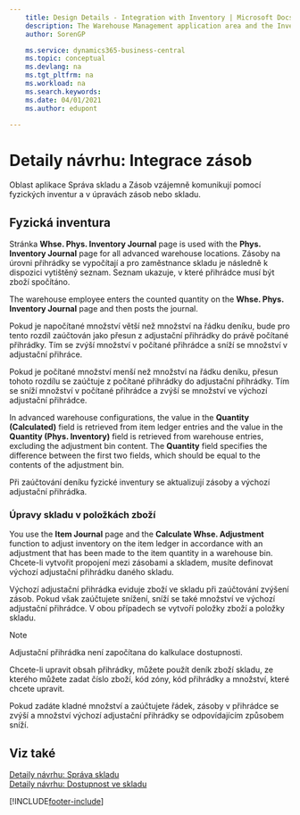 ```yaml
---
    title: Design Details - Integration with Inventory | Microsoft Docs
    description: The Warehouse Management application area and the Inventory application area interact with one another in physical inventory and in inventory or warehouse adjustment.
    author: SorenGP

    ms.service: dynamics365-business-central
    ms.topic: conceptual
    ms.devlang: na
    ms.tgt_pltfrm: na
    ms.workload: na
    ms.search.keywords:
    ms.date: 04/01/2021
    ms.author: edupont

---
```

# Detaily návrhu: Integrace zásob
Oblast aplikace Správa skladu a Zásob vzájemně komunikují pomocí fyzických inventur a v úpravách zásob nebo skladu.

## Fyzická inventura
Stránka **Whse. Phys. Inventory Journal** page is used with the **Phys. Inventory Journal** page for all advanced warehouse locations. Zásoby na úrovni přihrádky se vypočítají a pro zaměstnance skladu je následně k dispozici vytištěný seznam. Seznam ukazuje, v které přihrádce musí být zboží spočítáno.

The warehouse employee enters the counted quantity on the **Whse. Phys. Inventory Journal** page and then posts the journal.

Pokud je napočítané množství větší než množství na řádku deníku, bude pro tento rozdíl zaúčtován jako přesun z adjustační přihrádky do právě počítané přihrádky. Tím se zvýší množství v počítané přihrádce a sníží se množství v adjustační přihráce.

Pokud je počítané množství menší než množství na řádku deníku, přesun tohoto rozdílu se zaúčtuje z počítané přihrádky do adjustační přihrádky. Tím se sníží množství v počítané přihrádce a zvýší se množství ve výchozí adjustační přihrádce.

In advanced warehouse configurations, the value in the **Quantity (Calculated)** field is retrieved from item ledger entries and the value in the **Quantity (Phys. Inventory)** field is retrieved from warehouse entries, excluding the adjustment bin content. The **Quantity** field specifies the difference between the first two fields, which should be equal to the contents of the adjustment bin.

Při zaúčtování deníku fyzické inventury se aktualizují zásoby a výchozí adjustační přihrádka.

### Úpravy skladu v položkách zboží
You use the **Item Journal** page and the **Calculate Whse. Adjustment** function to adjust inventory on the item ledger in accordance with an adjustment that has been made to the item quantity in a warehouse bin. Chcete-li vytvořit propojení mezi zásobami a skladem, musíte definovat výchozí adjustační přihrádku daného skladu.

Výchozí adjustační přihrádka eviduje zboží ve skladu při zaúčtování zvýšení zásob. Pokud však zaúčtujete snížení, sníží se také množství ve výchozí adjustační přihrádce. V obou případech se vytvoří položky zboží a položky skladu.

> [!NOTE]  
> Adjustační přihrádka není započítana do kalkulace dostupnosti.

Chcete-li upravit obsah přihrádky, můžete použít deník zboží skladu, ze kterého můžete zadat číslo zboží, kód zóny, kód přihrádky a množství, které chcete upravit.

Pokud zadáte kladné množství a zaúčtujete řádek, zásoby v přihrádce se zvýší a množství výchozí adjustační přihrádky se odpovídajícím způsobem sníží.

## Viz také
[Detaily návrhu: Správa skladu](design-details-warehouse-management.md)     
[Detaily návrhu: Dostupnost ve skladu](design-details-availability-in-the-warehouse.md)

[!INCLUDE[footer-include](includes/footer-banner.md)]